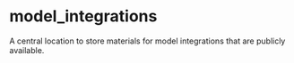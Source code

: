 # model_integrations
A central location to store materials for model integrations that are publicly available.
